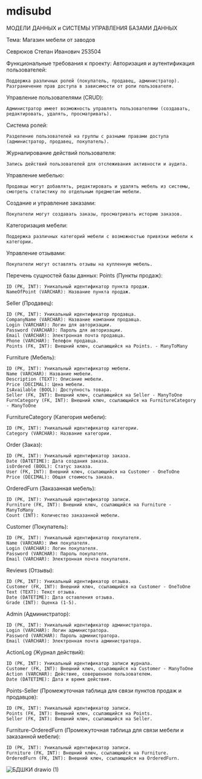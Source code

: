 # mdisubd
МОДЕЛИ ДАННЫХ и СИСТЕМЫ УПРАВЛЕНИЯ БАЗАМИ ДАННЫХ

Тема: Магазин мебели от заводов

Севрюков Степан Иванович 253504 

Функциональные требования к проекту:
  Авторизация и аутентификация пользователей:

    Поддержка различных ролей (покупатель, продавец, администратор).
    Разграничение прав доступа в зависимости от роли пользователя.
  Управление пользователями (CRUD):

    Администратор имеет возможность управлять пользователями (создавать, редактировать, удалять, просматривать).
  Система ролей:

    Разделение пользователей на группы с разными правами доступа (администратор, продавец, покупатель).
  Журналирование действий пользователя:

    Запись действий пользователей для отслеживания активности и аудита.
  Управление мебелью:

    Продавцы могут добавлять, редактировать и удалять мебель из системы, смотреть статистику по отдельным предметам мебели.
  Создание и управление заказами:

    Покупатели могут создавать заказы, просматривать историю заказов.
  Категоризация мебели:

    Поддержка различных категорий мебели с возможностью привязки мебели к категории.
  Управление отзывами:

    Покупатели могут оставлять отзывы на купленную мебель.


Перечень сущностей базы данных:
Points (Пункты продаж):

    ID (PK, INT): Уникальный идентификатор пункта продаж.
    NameOfPoint (VARCHAR): Название пункта продаж.
Seller (Продавец):

    ID (PK, INT): Уникальный идентификатор продавца.
    CompanyName (VARCHAR): Название компании продавца.
    Login (VARCHAR): Логин для авторизации.
    Password (VARCHAR): Пароль для авторизации.
    Email (VARCHAR): Электронная почта продавца.
    Phone (VARCHAR): Телефон продавца.
    Points (FK, INT): Внешний ключ, ссылающийся на Points. - ManyToMany
Furniture (Мебель):

    ID (PK, INT): Уникальный идентификатор мебели.
    Name (VARCHAR): Название мебели.
    Description (TEXT): Описание мебели.
    Price (DECIMAL): Цена мебели.
    IsAvailable (BOOL): Доступность товара.
    Seller (FK, INT): Внешний ключ, ссылающийся на Seller - ManyToOne
    FurnCategory (FK, INT): Внешний ключ, ссылающийся на FurnitureCategory - ManyToOne
FurnitureCategory (Категория мебели):

    ID (PK, INT): Уникальный идентификатор категории.
    Category (VARCHAR): Название категории.
Order (Заказ):

    ID (PK, INT): Уникальный идентификатор заказа.
    Date (DATETIME): Дата создания заказа.
    isOrdered (BOOL): Статус заказа.
    User (FK, INT): Внешний ключ, ссылающийся на Customer - OneToOne
    Price (DECIMAL): Общая стоимость заказа.
OrderedFurn (Заказанная мебель):

    ID (PK, INT): Уникальный идентификатор записи.
    Furniture (FK, INT): Внешний ключ, ссылающийся на Furniture - ManyToMany
    Count (INT): Количество заказанной мебели.
Customer (Покупатель):
    
    ID (PK, INT): Уникальный идентификатор покупателя.
    Name (VARCHAR): Имя покупателя.
    Login (VARCHAR): Логин покупателя.
    Password (VARCHAR): Пароль покупателя.
    Email (VARCHAR): Электронная почта покупателя.
Reviews (Отзывы):
    
    ID (PK, INT): Уникальный идентификатор отзыва.
    Customer (FK, INT): Внешний ключ, ссылающийся на Customer - OneToOne
    Text (TEXT): Текст отзыва.
    Date (DATETIME): Дата оставления отзыва.
    Grade (INT): Оценка (1-5).
Admin (Администратор):

    ID (PK, INT): Уникальный идентификатор администратора.
    Login (VARCHAR): Логин администратора.
    Password (VARCHAR): Пароль администратора.
    Email (VARCHAR): Электронная почта администратора.
ActionLog (Журнал действий):

    ID (PK, INT): Уникальный идентификатор записи журнала.
    Customer (FK, INT): Внешний ключ, ссылающийся на Customer - ManyToOne
    Action (VARCHAR): Действие, совершенное пользователем.
    Date (DATETIME): Дата и время действия.
Points-Seller (Промежуточная таблица для связи пунктов продаж и продавцов):

    ID (PK, INT): Уникальный идентификатор записи.
    Points (FK, INT): Внешний ключ, ссылающийся на Points.
    Seller (FK, INT): Внешний ключ, ссылающийся на Seller.
Furniture-OrderedFurn (Промежуточная таблица для связи мебели и заказанной мебели):
    
    ID (PK, INT): Уникальный идентификатор записи.
    Furniture (FK, INT): Внешний ключ, ссылающийся на Furniture.
    OrderedFurn (FK, INT): Внешний ключ, ссылающийся на OrderedFurn.


![БДШКИ drawio (1)](https://github.com/user-attachments/assets/41bb0ed7-7d94-4e26-bb1e-5d5e54c26eee)



